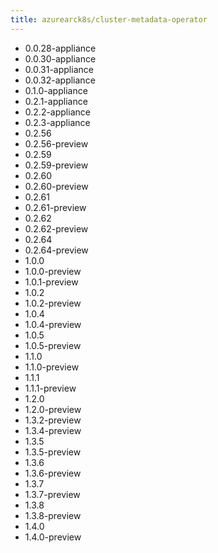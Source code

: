```yaml
---
title: azurearck8s/cluster-metadata-operator
---
```

- 0.0.28-appliance
- 0.0.30-appliance
- 0.0.31-appliance
- 0.0.32-appliance
- 0.1.0-appliance
- 0.2.1-appliance
- 0.2.2-appliance
- 0.2.3-appliance
- 0.2.56
- 0.2.56-preview
- 0.2.59
- 0.2.59-preview
- 0.2.60
- 0.2.60-preview
- 0.2.61
- 0.2.61-preview
- 0.2.62
- 0.2.62-preview
- 0.2.64
- 0.2.64-preview
- 1.0.0
- 1.0.0-preview
- 1.0.1-preview
- 1.0.2
- 1.0.2-preview
- 1.0.4
- 1.0.4-preview
- 1.0.5
- 1.0.5-preview
- 1.1.0
- 1.1.0-preview
- 1.1.1
- 1.1.1-preview
- 1.2.0
- 1.2.0-preview
- 1.3.2-preview
- 1.3.4-preview
- 1.3.5
- 1.3.5-preview
- 1.3.6
- 1.3.6-preview
- 1.3.7
- 1.3.7-preview
- 1.3.8
- 1.3.8-preview
- 1.4.0
- 1.4.0-preview
